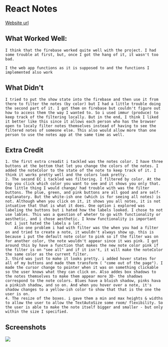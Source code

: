# React Notes

[Website url](https://zingy-cobbler-d4269d.netlify.app/)


## What Worked Well:
    I think that the firebase worked quite well with the project. I had some trouble at first, but, once I got the hang of it, it wasn't too bad. 

    I the web app functions as it is supposed to and the functions I implemented also work

## What Didn't
    I tried to put the show state into the firebase and then use it from there to filter the notes (by color) but I had a little trouble doing the second part of it. I got them on firebase but couldn't figure out how to access them the way I wanted to. So i used immur (produce) to keep track of the filtering locally. But in the end, I think I liked it better like this since it allows each person who has the browser open to localy filter notes themselves instead of having to see the filtered notes of someone else. This also would allow more than one person to use the notes app at the same time as well. 

## Extra Credit
    1. the first extra creadit i tackled was the notes color. I have three buttons at the bottom that let you change the colors of the notes. I added the noteColor to the state of the note to keep track of it. I think it works pretty well and the colors look pretty.
    2. The second EC i tackled was filtering. I filtered by color. At the top you click which color you want to see and it shows you only that. One little thing I would change/ had trouble with was the filter buttons. The plue, green, and pink buttons are all good and are self-explanatory. But the white-ish one (which is for seeing all notes) is not. Although when you click on it, it shows you all notes, it is not intuative that that is what it does. One option i explored was labeling the buttons but i hated how the labels looked. I chose to not use lables. This was a question of wheter to go with functionality or aesthetic, and i chose aesthetic. I know functionality is important but i just hated the labels a lot.
        Also one problem i had with filter was the when you had a filter on and tried to create a note, it wouldn't always show up. this is because i put the default note color to pink so if the filter was on for another color, the note wouldn't appear since it was pink. I got around this by have a function that makes the new note color pink if the filter is on "see all" and if it isn't, it will make the noteColor the same color as the current filter. 
    3. third was just to make it looks pretty. i added hover states for all of my buttons and made them transform ( "come out of the page"). I made the cursor change to pointer when it was on something clickable so the user knows what they can click on. Also addes box shadows to the notes themselves to make them appear more 3D- the shadows correspond to the note colors. Blues have a bluish shadow, pinks hava a pinkish shadow, and so on. And when you hover over a note, it's shadow changes to a yellow-ish color to show that that is the one the user is on. 
    4. The resize of the boxes. i gave them a min and max heights & widths to allow the user to allow the TextAutoSize some room/ flexibility. So the user is able to make the note itself bigger and smaller - but only within the size I specified. 

## Screenshots
![](https://i.imgur.com/OXY467m.jpg)
